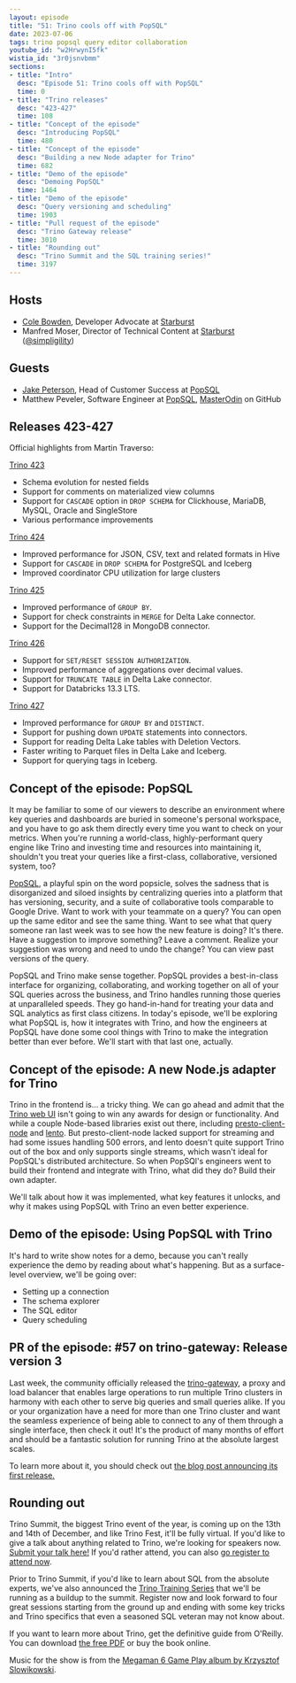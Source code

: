 ```yaml
---
layout: episode
title: "51: Trino cools off with PopSQL"
date: 2023-07-06
tags: trino popsql query editor collaboration
youtube_id: "w2HrwynI5fk"
wistia_id: "3r0jsnvbmm"
sections:
- title: "Intro"
  desc: "Episode 51: Trino cools off with PopSQL"
  time: 0
- title: "Trino releases"
  desc: "423-427"
  time: 108
- title: "Concept of the episode"
  desc: "Introducing PopSQL"
  time: 480
- title: "Concept of the episode"
  desc: "Building a new Node adapter for Trino"
  time: 682
- title: "Demo of the episode"
  desc: "Demoing PopSQL"
  time: 1464
- title: "Demo of the episode"
  desc: "Query versioning and scheduling"
  time: 1903
- title: "Pull request of the episode"
  desc: "Trino Gateway release"
  time: 3010
- title: "Rounding out"
  desc: "Trino Summit and the SQL training series!"
  time: 3197
---
```


## Hosts

* [Cole Bowden](https://www.linkedin.com/in/cole-m-bowden), Developer Advocate
  at [Starburst](https://starburst.io)
* Manfred Moser, Director of Technical Content at
  [Starburst](https://starburst.io)
  ([@simpligility](https://twitter.com/simpligility))

## Guests

* [Jake Peterson](https://www.linkedin.com/in/jakeptrsn/), Head of Customer
  Success at [PopSQL](https://popsql.com/)
* Matthew Peveler, Software Engineer at [PopSQL](https://popsql.com/),
  [MasterOdin](https://github.com/MasterOdin) on GitHub

## Releases 423-427

Official highlights from Martin Traverso:

[Trino 423](https://trino.io/docs/current/release/release-423.html)

* Schema evolution for nested fields
* Support for comments on materialized view columns
* Support for `CASCADE` option in `DROP SCHEMA` for Clickhouse, MariaDB, MySQL,
  Oracle and SingleStore
* Various performance improvements

[Trino 424](https://trino.io/docs/current/release/release-424.html)

* Improved performance for JSON, CSV, text and related formats in Hive
* Support for `CASCADE` in `DROP SCHEMA` for PostgreSQL and Iceberg
* Improved coordinator CPU utilization for large clusters

[Trino 425](https://trino.io/docs/current/release/release-425.html)

* Improved performance of `GROUP BY`.
* Support for check constraints in `MERGE` for Delta Lake connector.
* Support for the Decimal128 in MongoDB connector.

[Trino 426](https://trino.io/docs/current/release/release-426.html)

* Support for `SET/RESET SESSION AUTHORIZATION`.
* Improved performance of aggregations over decimal values.
* Support for `TRUNCATE TABLE` in Delta Lake connector.
* Support for Databricks 13.3 LTS.

[Trino 427](https://trino.io/docs/current/release/release-427.html)

* Improved performance for `GROUP BY` and `DISTINCT`.
* Support for pushing down `UPDATE` statements into connectors.
* Support for reading Delta Lake tables with Deletion Vectors.
* Faster writing to Parquet files in Delta Lake and Iceberg.
* Support for querying tags in Iceberg.

## Concept of the episode: PopSQL

It may be familiar to some of our viewers to describe an environment where
key queries and dashboards are buried in someone's personal workspace, and you
have to go ask them directly every time you want to check on your metrics.
When you're running a world-class, highly-performant query engine like Trino and
investing time and resources into maintaining it, shouldn't you treat your
queries like a first-class, collaborative, versioned system, too?

[PopSQL](https://popsql.com/), a playful spin on the word popsicle, solves the
sadness that is disorganized and siloed insights by centralizing queries into a
platform that has versioning, security, and a suite of collaborative tools
comparable to Google Drive. Want to work with your teammate on a query? You can
open up the same editor and see the same thing. Want to see what that query
someone ran last week was to see how the new feature is doing? It's there. Have
a suggestion to improve something? Leave a comment. Realize your suggestion was
wrong and need to undo the change? You can view past versions of the query.

PopSQL and Trino make sense together. PopSQL provides a best-in-class interface
for organizing, collaborating, and working together on all of your SQL queries
across the business, and Trino handles running those queries at unparalleled
speeds. They go hand-in-hand for treating your data and SQL analytics as first
class citizens. In today's episode, we'll be exploring what PopSQL is, how it
integrates with Trino, and how the engineers at PopSQL have done some cool
things with Trino to make the integration better than ever before. We'll start
with that last one, actually.

## Concept of the episode: A new Node.js adapter for Trino

Trino in the frontend is... a tricky thing. We can go ahead and admit that the
[Trino web UI](/docs/current/admin/web-interface.html) isn't going to win any
awards for design or functionality. And while a couple Node-based libraries
exist out there, including [presto-client-node](https://www.npmjs.com/package/presto-client)
and [lento](https://github.com/vweevers/lento). But presto-client-node lacked
support for streaming and had some issues handling 500 errors, and lento doesn't
quite support Trino out of the box and only supports single streams, which
wasn't ideal for PopSQL's distributed architecture. So when PopSQl's engineers
went to build their frontend and integrate with Trino, what did they do? Build
their own adapter.

We'll talk about how it was implemented, what key features it unlocks, and why
it makes using PopSQL with Trino an even better experience.

## Demo of the episode: Using PopSQL with Trino

It's hard to write show notes for a demo, because you can't really experience
the demo by reading about what's happening. But as a surface-level overview,
we'll be going over:

* Setting up a connection
* The schema explorer
* The SQL editor
* Query scheduling

## PR of the episode: #57 on trino-gateway: Release version 3

Last week, the community officially released the
[trino-gateway](https://github.com/trinodb/trino-gateway), a proxy and load
balancer that enables large operations to run multiple Trino clusters in
harmony with each other to serve big queries and small queries alike. If you or
your organization have a need for more than one Trino cluster and want the
seamless experience of being able to connect to any of them through a single
interface, then check it out! It's the product of many months of effort and
should be a fantastic solution for running Trino at the absolute largest scales.

To learn more about it, you should check out
[the blog post announcing its first release.]({{site.baseurl}}/blog/2023/09/28/trino-gateway)

## Rounding out

Trino Summit, the biggest Trino event of the year, is coming up on the 13th and
14th of December, and like Trino Fest, it'll be fully virtual. If you'd like to
give a talk about anything related to Trino, we're looking for speakers now.
[Submit your talk here!](https://sessionize.com/trino-summit-2023/) If you'd
rather attend, you can also
[go register to attend now](https://www.starburst.io/info/trinosummit2023/?utm_source=trino&utm_medium=website&utm_campaign=NORAM-FY24-Q4-EV-Trino-Summit-2023&utm_content=tcb).

Prior to Trino Summit, if you'd like to learn about SQL from the absolute
experts, we've also announced the [Trino Training Series](/blog/2023/09/27/training-series)
that we'll be running as a buildup to the summit. Register now and look forward
to four great sessions starting from the ground up and ending with some key
tricks and Trino specifics that even a seasoned SQL veteran may not know about.

If you want to learn more about Trino, get the definitive guide from
O'Reilly. You can download
[the free PDF](https://www.starburst.io/info/oreilly-trino-guide/) or
buy the book online.

Music for the show is from the [Megaman 6 Game Play album by Krzysztof
Slowikowski](https://krzysztofslowikowski.bandcamp.com/album/mega-man-6-gp).